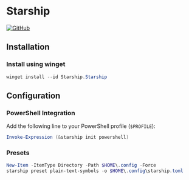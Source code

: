 # Starship

[![GitHub](https://img.shields.io/badge/GitHub-starship%2Fstarship-000000?style=flat&logo=github)](https://github.com/starship/starship)

## Installation

### Install using winget

```powershell
winget install --id Starship.Starship
```

## Configuration

### PowerShell Integration

Add the following line to your PowerShell profile (`$PROFILE`):

```powershell
Invoke-Expression (&starship init powershell)
```

### Presets

```powershell
New-Item -ItemType Directory -Path $HOME\.config -Force
starship preset plain-text-symbols -o $HOME\.config\starship.toml
```

